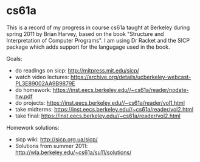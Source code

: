 # cs61a

This is a record of my progress in course cs61a taught at Berkeley during spring 2011 by Brian Harvey, based on the book "Structure and Interpretation of Computer Programs". I am using Dr Racket and the SICP package which adds support for the langugage used in the book.

Goals:
 - do readings on sicp: http://mitpress.mit.edu/sicp/
 - watch video lectures: https://archive.org/details/ucberkeley-webcast-PL3E89002AA9B9879E
 - do homework: https://inst.eecs.berkeley.edu//~cs61a/reader/nodate-hw.pdf
 - do projects: https://inst.eecs.berkeley.edu//~cs61a/reader/vol1.html
 - take midterms: https://inst.eecs.berkeley.edu//~cs61a/reader/vol2.html
 - take final: https://inst.eecs.berkeley.edu//~cs61a/reader/vol2.html

Homework solutions:
 - sicp wiki: http://sicp.org.ua/sicp/
 - Solutions from summer 2011: http://wla.berkeley.edu/~cs61a/su11/solutions/
